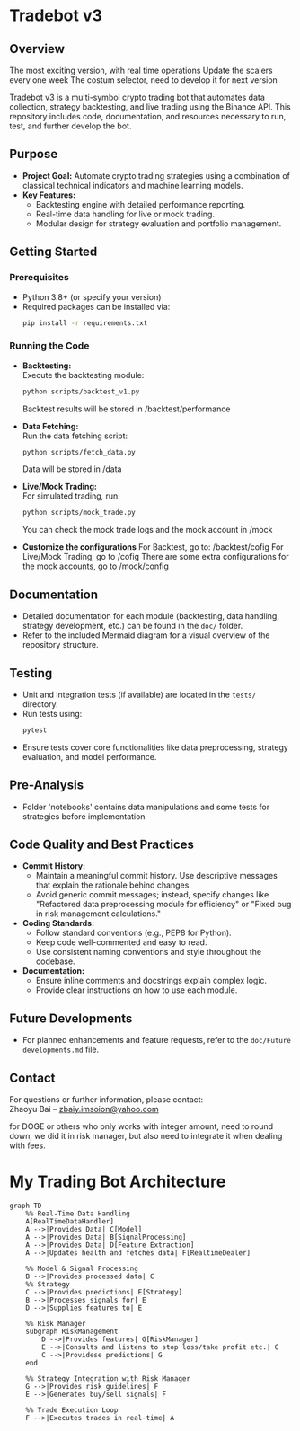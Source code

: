 # Tradebot v3

## Overview
The most exciting version, with real time operations
Update the scalers every one week
The costum selector, need to develop it for next version

Tradebot v3 is a multi-symbol crypto trading bot that automates data collection, strategy backtesting, and live trading using the Binance API. This repository includes code, documentation, and resources necessary to run, test, and further develop the bot.

## Purpose
- **Project Goal:** Automate crypto trading strategies using a combination of classical technical indicators and machine learning models.
- **Key Features:** 
  - Backtesting engine with detailed performance reporting.
  - Real-time data handling for live or mock trading.
  - Modular design for strategy evaluation and portfolio management.

## Getting Started

### Prerequisites
- Python 3.8+ (or specify your version)
- Required packages can be installed via:
  ```bash
  pip install -r requirements.txt
  ```

### Running the Code
- **Backtesting:**  
  Execute the backtesting module:
  ```bash
  python scripts/backtest_v1.py
  ```
  Backtest results will be stored in /backtest/performance

- **Data Fetching:**  
  Run the data fetching script:
  ```bash
  python scripts/fetch_data.py
  ```
  Data will be stored in /data

- **Live/Mock Trading:**  
  For simulated trading, run:
  ```bash
  python scripts/mock_trade.py
  ```
  You can check the mock trade logs and the mock account in /mock

- **Customize the configurations**
  For Backtest, go to: /backtest/cofig
  For Live/Mock Trading, go to /cofig
  There are some extra configurations for the mock accounts, go to /mock/config

## Documentation
- Detailed documentation for each module (backtesting, data handling, strategy development, etc.) can be found in the `doc/` folder.
- Refer to the included Mermaid diagram for a visual overview of the repository structure.

## Testing
- Unit and integration tests (if available) are located in the `tests/` directory.
- Run tests using:
  ```bash
  pytest
  ```
- Ensure tests cover core functionalities like data preprocessing, strategy evaluation, and model performance.

## Pre-Analysis
- Folder 'notebooks' contains data manipulations and some tests for strategies before implementation

## Code Quality and Best Practices
- **Commit History:**  
  - Maintain a meaningful commit history. Use descriptive messages that explain the rationale behind changes.
  - Avoid generic commit messages; instead, specify changes like "Refactored data preprocessing module for efficiency" or "Fixed bug in risk management calculations."
- **Coding Standards:**  
  - Follow standard conventions (e.g., PEP8 for Python).
  - Keep code well-commented and easy to read.
  - Use consistent naming conventions and style throughout the codebase.
- **Documentation:**  
  - Ensure inline comments and docstrings explain complex logic.
  - Provide clear instructions on how to use each module.

## Future Developments
- For planned enhancements and feature requests, refer to the `doc/Future developments.md` file.


## Contact
For questions or further information, please contact:  
Zhaoyu Bai – zbaiy.imsoion@yahoo.com


for DOGE or others who only works with integer amount, need to round down, we did it in risk manager, but also need to integrate it when dealing with fees.

# My Trading Bot Architecture

```mermaid
graph TD
    %% Real-Time Data Handling
    A[RealTimeDataHandler]
    A -->|Provides Data| C[Model]
    A -->|Provides Data| B[SignalProcessing]
    A -->|Provides Data| D[Feature Extraction]
    A -->|Updates health and fetches data| F[RealtimeDealer]

    %% Model & Signal Processing
    B -->|Provides processed data| C
    %% Strategy
    C -->|Provides predictions| E[Strategy]
    B -->|Processes signals for| E
    D -->|Supplies features to| E

    %% Risk Manager
    subgraph RiskManagement
        D -->|Provides features| G[RiskManager]
        E -->|Consults and listens to stop loss/take profit etc.| G
        C -->|Providese predictions| G
    end

    %% Strategy Integration with Risk Manager
    G -->|Provides risk guidelines| F
    E -->|Generates buy/sell signals| F

    %% Trade Execution Loop
    F -->|Executes trades in real-time| A